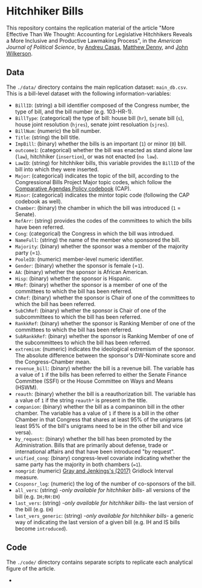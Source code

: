 # Hitchhiker Bills
This repository contains the replication material of the article "More Effective Than We Thought: Accounting for Legislative Hitchhikers Reveals a More Inclusive and Productive Lawmaking Process", in the _American Journal of Political Science_, by [Andreu Casas](http://andreucasas.com/), [Matthew Denny](http://www.mjdenny.com/), and [John Wilkerson](https://faculty.washington.edu/jwilker/Bio.pdf).


## Data
The `./data/` directory contains the main replication dataset: `main_db.csv`. This is a bill-level dataset with the following information-variables:

  - `BillID`: (string) a bill identifier composed of the Congress number, the type of bill, and the bill number (e.g. 103-HR-1). 
  - `BillType`: (categorical) the type of bill: house bill (`hr`), senate bill (`s`), house joint resolution (`hjres`), senate joint resoluation (`sjres`).
  - `BillNum`: (numeric) the bill number.
  - `Title`: (string) the bill title.
  - `ImpBill`: (binary) whether the bills is an important (`1`) or minor (`0`) bill.
  - `outcome1`: (categorical) whether the bill was enacted as stand alone law (`law`), hitchhiker (`insertion`), or was not enacted (`no law`).
  - `LawID`: (string) for hitchhiker bills, this variable provides the `BillID` of the bill into which they were inserted.
  - `Major`: (categorical) indicates the topic of the bill, according to the Congressional Bills Project Major topic codes, which follow the [Comparative Agendas Policy codebook](https://www.comparativeagendas.net/pages/master-codebook) (CAP).
  - `Minor`: (categorical) indicates the mintor topic code (following the CAP codebook as well).
  - `Chamber`: (binary) the chamber in which the bill was introduced (`1` = Senate).
  - `RefArr`: (string) provides the codes of the committees to which the bills have been referred. 
  - `Cong`: (categorical) the Congress in which the bill was introdued.
  - `NameFull`: (string) the name of the member who sponsored the bill.
  - `Majority`: (binary) whether the sponsor was a member of the majority party (=`1`).
  - `PooleID`: (numeric) member-level numeric identifier.
  - `Gender`: (binary) whether the sponsor is female (=`1`).
  - `AA`: (binary) whether the sponsor is African American.
  - `Hisp`: (binary) whether the sponsor is Hispanic.
  - `MRef`: (binary) whether the sponsor is a member of one of the committees to which the bill has been referred.
  - `ChRef`: (binary) whether the sponsor is Chair of one of the committees to which the bill has been referred.
  - `SubChRef`: (binary) whether the sponsor is Chair of one of the subcommittees to which the bill has been referred.
  - `RankkRef`: (binary) whether the sponsor is Ranking Member of one of the committees to which the bill has been referred.
  - `SubRankkRef`: (binary) whether the sponsor is Ranking Member of one of the subcommittees to which the bill has been referred.
  - `extremism`: (numeric) indicates the ideological extremism of the sponsor. The absolute difference between the sponsor's DW-Nominate score and the Congress-Chamber mean.
  - `revenue_bill`: (binary) whether the bill is a revenue bill. The variable has a value of `1` if the bills has been referred to either the Senate Finance Committee (SSFI) or the House Committee on Ways and Means (HSWM).
  - `reauth`: (binary) whether the bill is a reauthorization bill. The variable has a value of `1` if the string `reauth*` is present in the title.
  - `companion`: (binary) whether the bill as a companinon bill in the other chamber. The variable has a value of `1` if there is a bill in the other Chamber in that Congress that shares at least 95% of the unigrams (at least 95% of the bill's unigrams need to be in the other bill and vice versa).
  - `by_request`: (binary) whether the bill has been promoted by the Administration. Bills that are primarily about defense, trade or international affairs and that have been introduced "by request". 
  - `unified_cong`: (binary) congress-level covariate indicating whether the same party has the majority in both chambers (`=1`).
  - `nomgrid`: (numeric) [Gray and Jenkings's (2017)](https://www.cambridge.org/core/journals/journal-of-public-policy/article/pivotal-politics-and-the-ideological-content-of-landmark-laws/F4E72D32E886045889EED124866643C7) Gridlock Interval measure.
  - `Cosponsr_log`: (numeric) the log of the number of co-sponsors of the bill.
  - `all_vers`: (string) -_only available for hitchhiker bills_- all versions of the bill (e.g. `IH;RH:EH`)
  - `last_vers`: (string) -_only available for hitchhiker bills_- the last version of the bill (e.g. `EH`)
  - `last_vers_generic`: (string) -_only available for hitchhiker bills_- a generic way of indicating the last version of a given bill (e.g. IH and IS bills become `introduced`).
  
## Code
The `./code/` directory contains separate scripts to replicate each analytical figure of the article.

  - 
